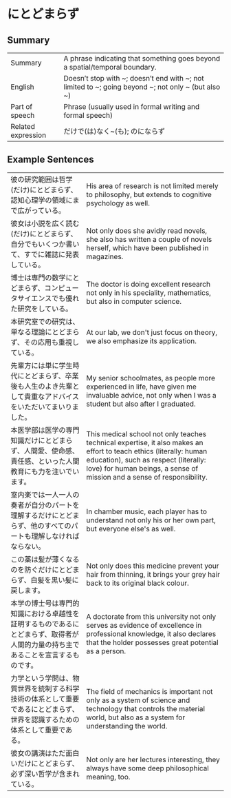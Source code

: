 # にとどまらず

## Summary

<table><tr>   <td>Summary</td>   <td>A phrase indicating that something goes beyond a spatial/temporal boundary.</td></tr><tr>   <td>English</td>   <td>Doesn’t stop with ~; doesn’t end with ~; not limited to ~; going beyond ~; not only ~ (but also ~)</td></tr><tr>   <td>Part of speech</td>   <td>Phrase (usually used in formal writing and formal speech)</td></tr><tr>   <td>Related expression</td>   <td>だけで(は)なく~(も); のにならず</td></tr></table>

## Example Sentences

<table><tr>   <td>彼の研究範囲は哲学(だけ)にとどまらず、認知心理学の領域にまで広がっている。</td>   <td>His area of research is not limited merely to philosophy, but extends to cognitive psychology as well.</td></tr><tr>   <td>彼女は小説を広く読む(だけ)にとどまらず、自分でもいくつか書いて、すでに雑誌に発表している。</td>   <td>Not only does she avidly read novels, she also has written a couple of novels herself, which have been published in magazines.</td></tr><tr>   <td>博士は専門の数学にとどまらず、コンピュータサイエンスでも優れた研究をしている。</td>   <td>The doctor is doing excellent research not only in his speciality, mathematics, but also in computer science.</td></tr><tr>   <td>本研究室での研究は、単なる理論にとどまらず、その応用も重視している。</td>   <td>At our lab, we don't just focus on theory, we also emphasize its application.</td></tr><tr>   <td>先輩方には単に学生時代にとどまらず、卒業後も人生のよき先輩として貴重なアドバイスをいただいてまいりました。</td>   <td>My senior schoolmates, as people more experienced in life, have given me invaluable advice, not only when I was a student but also after I graduated.</td></tr><tr>   <td>本医学部は医学の専門知識だけにとどまらず、人間愛、使命感、責任感、といった人間教育にも力を注いでいます。</td>   <td>This medical school not only teaches technical expertise, it also makes an effort to teach ethics (literally: human education), such as respect (literally: love) for human beings, a sense of mission and a sense of responsibility.</td></tr><tr>   <td>室内楽では一人一人の奏者が自分のパートを理解するだけにとどまらず、他のすべてのパートも理解しなければならない。</td>   <td>In chamber music, each player has to understand not only his or her own part, but everyone else's as well.</td></tr><tr>   <td>この薬は髪が薄くなるのを防ぐだけにとどまらず、白髪を黒い髪に戻します。</td>   <td>Not only does this medicine prevent your hair from thinning, it brings your grey hair back to its original black colour.</td></tr><tr>   <td>本学の博士号は専門的知識における卓越性を証明するものであるにとどまらず、取得者が人間的力量の持ち主であることを宣言するものです。</td>   <td>A doctorate from this university not only serves as evidence of excellence in professional knowledge, it also declares that the holder possesses great potential as a person.</td></tr><tr>   <td>力学という学問は、物質世界を統制する科学技術の体系として重要であるにとどまらず、世界を認識するための体系として重要である。</td>   <td>The field of mechanics is important not only as a system of science and technology that controls the material world, but also as a system for understanding the world.</td></tr><tr>   <td>彼女の講演はただ面白いだけにとどまらず、必ず深い哲学が含まれている。</td>   <td>Not only are her lectures interesting, they always have some deep philosophical meaning, too.</td></tr></table>

